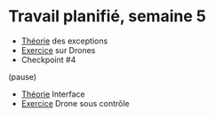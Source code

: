 # Travail planifié, semaine 5

- [Théorie](../supports/Exceptions.pdf) des exceptions
- [Exercice](../exos/Drones/exceptions.md) sur Drones
- Checkpoint #4

(pause)

- [Théorie](../supports/Interface.pdf) Interface
- [Exercice](../exos/Drones/interface.md) Drone sous contrôle
